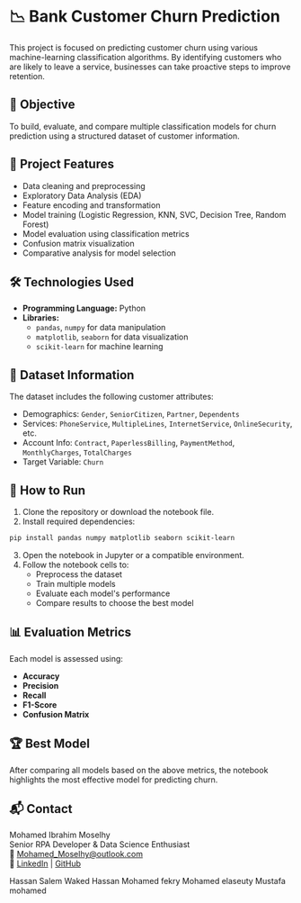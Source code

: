 


# 📉 Bank Customer Churn Prediction

This project is focused on predicting customer churn using various machine-learning classification algorithms. By identifying customers who are likely to leave a service, businesses can take proactive steps to improve retention.

## 🧠 Objective

To build, evaluate, and compare multiple classification models for churn prediction using a structured dataset of customer information.

## 📁 Project Features

- Data cleaning and preprocessing  
- Exploratory Data Analysis (EDA)  
- Feature encoding and transformation  
- Model training (Logistic Regression, KNN, SVC, Decision Tree, Random Forest)  
- Model evaluation using classification metrics  
- Confusion matrix visualization  
- Comparative analysis for model selection

## 🛠️ Technologies Used

- **Programming Language:** Python  
- **Libraries:**  
  - `pandas`, `numpy` for data manipulation  
  - `matplotlib`, `seaborn` for data visualization  
  - `scikit-learn` for machine learning

## 📂 Dataset Information

The dataset includes the following customer attributes:

- Demographics: `Gender`, `SeniorCitizen`, `Partner`, `Dependents`  
- Services: `PhoneService`, `MultipleLines`, `InternetService`, `OnlineSecurity`, etc.  
- Account Info: `Contract`, `PaperlessBilling`, `PaymentMethod`, `MonthlyCharges`, `TotalCharges`  
- Target Variable: `Churn`

## 🚀 How to Run

1. Clone the repository or download the notebook file.
2. Install required dependencies:

```bash
pip install pandas numpy matplotlib seaborn scikit-learn
```

3. Open the notebook in Jupyter or a compatible environment.
4. Follow the notebook cells to:
   - Preprocess the dataset
   - Train multiple models
   - Evaluate each model's performance
   - Compare results to choose the best model

## 📊 Evaluation Metrics

Each model is assessed using:

- **Accuracy**  
- **Precision**  
- **Recall**  
- **F1-Score**  
- **Confusion Matrix**

## 🏆 Best Model

After comparing all models based on the above metrics, the notebook highlights the most effective model for predicting churn.

## 📬 Contact


Mohamed Ibrahim Moselhy  
Senior RPA Developer & Data Science Enthusiast  
📧 Mohamed_Moselhy@outlook.com  
🔗 [LinkedIn](https://www.linkedin.com/in/mohamed-ibrahim96/) | [GitHub](https://github.com/mohamadmoselhy)

Hassan Salem Waked Hassan
Mohamed fekry
Mohamed elaseuty
Mustafa mohamed

